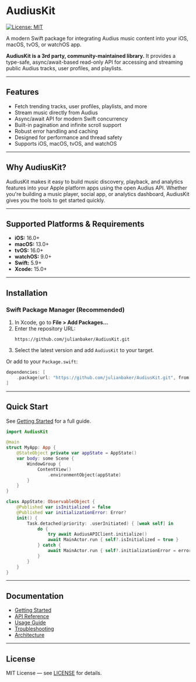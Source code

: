# AudiusKit

[![License: MIT](https://img.shields.io/badge/License-MIT-yellow.svg)](LICENSE)

A modern Swift package for integrating Audius music content into your iOS, macOS, tvOS, or watchOS app. 

**AudiusKit is a 3rd party, community-maintained library.** It provides a type-safe, async/await-based read-only API for accessing and streaming public Audius tracks, user profiles, and playlists.

---

## Features
- Fetch trending tracks, user profiles, playlists, and more
- Stream music directly from Audius
- Async/await API for modern Swift concurrency
- Built-in pagination and infinite scroll support
- Robust error handling and caching
- Designed for performance and thread safety
- Supports iOS, macOS, tvOS, and watchOS

---

## Why AudiusKit?
AudiusKit makes it easy to build music discovery, playback, and analytics features into your Apple platform apps using the open Audius API. Whether you're building a music player, social app, or analytics dashboard, AudiusKit gives you the tools to get started quickly.

---

## Supported Platforms & Requirements
- **iOS:** 16.0+
- **macOS:** 13.0+
- **tvOS:** 16.0+
- **watchOS:** 9.0+
- **Swift:** 5.9+
- **Xcode:** 15.0+

---

## Installation

### Swift Package Manager (Recommended)
1. In Xcode, go to **File > Add Packages...**
2. Enter the repository URL:
   ```
   https://github.com/julianbaker/AudiusKit.git
   ```
3. Select the latest version and add `AudiusKit` to your target.

Or add to your `Package.swift`:
```swift
dependencies: [
    .package(url: "https://github.com/julianbaker/AudiusKit.git", from: "1.0.0")
]
```

---

## Quick Start

See [Getting Started](https://github.com/julianbaker/AudiusKit/blob/main/documentation/Getting-Started.md) for a full guide.

```swift
import AudiusKit

@main
struct MyApp: App {
    @StateObject private var appState = AppState()
    var body: some Scene {
        WindowGroup {
            ContentView()
                .environmentObject(appState)
        }
    }
}

class AppState: ObservableObject {
    @Published var isInitialized = false
    @Published var initializationError: Error?
    init() {
        Task.detached(priority: .userInitiated) { [weak self] in
            do {
                try await AudiusAPIClient.initialize()
                await MainActor.run { self?.isInitialized = true }
            } catch {
                await MainActor.run { self?.initializationError = error }
            }
        }
    }
}
```

---

## Documentation
- [Getting Started](https://github.com/julianbaker/AudiusKit/blob/main/documentation/Getting-Started.md)
- [API Reference](https://github.com/julianbaker/AudiusKit/blob/main/documentation/API-Reference.md)
- [Usage Guide](https://github.com/julianbaker/AudiusKit/blob/main/documentation/Usage-Guide.md)
- [Troubleshooting](https://github.com/julianbaker/AudiusKit/blob/main/documentation/Troubleshooting.md)
- [Architecture](https://github.com/julianbaker/AudiusKit/blob/main/documentation/Architecture.md)


---

## License
MIT License — see [LICENSE](LICENSE) for details. 